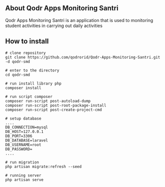 ## About Qodr Apps Monitoring Santri

Qodr Apps Monitoring Santri is an application that is used to monitoring student activities in carrying out daily activities

## How to install
```
# clone repository
git clone https://github.com/qodrorid/Qodr-Apps-Monitoring-Santri.git -d qodr-smd

# enter to the directory
cd qodr-smd

# run install library php
composer install

# run script composer
composer run-script post-autoload-dump
composer run-script post-root-package-install
composer run-script post-create-project-cmd

# setup database
....
DB_CONNECTION=mysql
DB_HOST=127.0.0.1
DB_PORT=3306
DB_DATABASE=laravel
DB_USERNAME=root
DB_PASSWORD=
....

# run migration
php artisan migrate:refresh --seed

# running server
php artisan serve

```